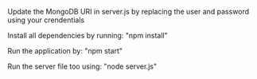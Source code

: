 Update the MongoDB URI in server.js by replacing the user and password using your crendentials

Install all dependencies by running:
"npm install"

Run the application by:
"npm start"

Run the server file too using:
"node server.js"
